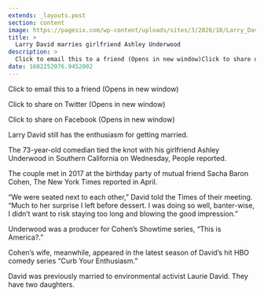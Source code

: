 ```yaml
--- 
extends: _layouts.post 
section: content 
image: https://pagesix.com/wp-content/uploads/sites/3/2020/10/Larry_David.jpg?quality=90&strip=all&w=1200 
title: > 
  Larry David marries girlfriend Ashley Underwood 
description: > 
  Click to email this to a friend (Opens in new window)Click to share on Twitter (Opens in new window)Click to share on Facebook (Opens in new window)Larry David still has the enthusiasm for getting married.The 73-year-old comedian tied the knot with his girlfriend Ashley Underwood in Southern California on Wednesday, People reported.The couple met in 2017 at the birthday party of mutual friend Sacha Baron Cohen, The New York Times reported in April.“We were seated next to each other,” David told the Times of their meeting.“Much to her surprise I left before dessert. 
date: 1602252076.9452002 
--- 
```

Click to email this to a friend (Opens in new window)

Click to share on Twitter (Opens in new window)

Click to share on Facebook (Opens in new window)

Larry David still has the enthusiasm for getting married.

The 73-year-old comedian tied the knot with his girlfriend Ashley Underwood in Southern California on Wednesday, People reported.

The couple met in 2017 at the birthday party of mutual friend Sacha Baron Cohen, The New York Times reported in April.

“We were seated next to each other,” David told the Times of their meeting. “Much to her surprise I left before dessert. I was doing so well, banter-wise, I didn’t want to risk staying too long and blowing the good impression.”

Underwood was a producer for Cohen’s Showtime series, “This is America?.”

Cohen’s wife, meanwhile, appeared in the latest season of David’s hit HBO comedy series “Curb Your Enthusiasm.”

David was previously married to environmental activist Laurie David. They have two daughters.